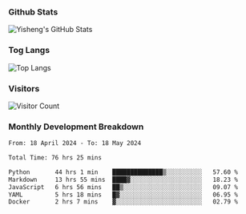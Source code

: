 ### Github Stats
![Yisheng's GitHub Stats](https://github-readme-stats-9qabuvhk1-gongyisheng.vercel.app/api?username=gongyisheng&count_private=true&show_icons=true)
### Tog Langs
![Top Langs](https://github-readme-stats-9qabuvhk1-gongyisheng.vercel.app/api/top-langs/?username=gongyisheng&layout=compact)
### Visitors
![Visitor Count](https://profile-counter.glitch.me/gongyisheng/count.svg)
### Monthly Development Breakdown
<!--START_SECTION:waka-->

```txt
From: 18 April 2024 - To: 18 May 2024

Total Time: 76 hrs 25 mins

Python       44 hrs 1 min    ██████████████▒░░░░░░░░░░   57.60 %
Markdown     13 hrs 55 mins  ████▓░░░░░░░░░░░░░░░░░░░░   18.23 %
JavaScript   6 hrs 56 mins   ██▒░░░░░░░░░░░░░░░░░░░░░░   09.07 %
YAML         5 hrs 18 mins   █▓░░░░░░░░░░░░░░░░░░░░░░░   06.95 %
Docker       2 hrs 7 mins    ▓░░░░░░░░░░░░░░░░░░░░░░░░   02.79 %
```

<!--END_SECTION:waka-->
